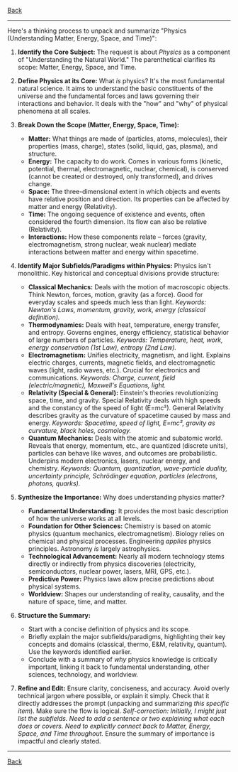[Back](README.md)

---

Here's a thinking process to unpack and summarize "Physics (Understanding Matter, Energy, Space, and Time)":

1.  **Identify the Core Subject:** The request is about *Physics* as a component of "Understanding the Natural World." The parenthetical clarifies its scope: Matter, Energy, Space, and Time.

2.  **Define Physics at its Core:** What *is* physics? It's the most fundamental natural science. It aims to understand the basic constituents of the universe and the fundamental forces and laws governing their interactions and behavior. It deals with the "how" and "why" of physical phenomena at all scales.

3.  **Break Down the Scope (Matter, Energy, Space, Time):**
    *   **Matter:** What things are made of (particles, atoms, molecules), their properties (mass, charge), states (solid, liquid, gas, plasma), and structure.
    *   **Energy:** The capacity to do work. Comes in various forms (kinetic, potential, thermal, electromagnetic, nuclear, chemical), is conserved (cannot be created or destroyed, only transformed), and drives change.
    *   **Space:** The three-dimensional extent in which objects and events have relative position and direction. Its properties can be affected by matter and energy (Relativity).
    *   **Time:** The ongoing sequence of existence and events, often considered the fourth dimension. Its flow can also be relative (Relativity).
    *   **Interactions:** How these components relate – forces (gravity, electromagnetism, strong nuclear, weak nuclear) mediate interactions between matter and energy within spacetime.

4.  **Identify Major Subfields/Paradigms within Physics:** Physics isn't monolithic. Key historical and conceptual divisions provide structure:
    *   **Classical Mechanics:** Deals with the motion of macroscopic objects. Think Newton, forces, motion, gravity (as a force). Good for everyday scales and speeds much less than light. *Keywords: Newton's Laws, momentum, gravity, work, energy (classical definition).*
    *   **Thermodynamics:** Deals with heat, temperature, energy transfer, and entropy. Governs engines, energy efficiency, statistical behavior of large numbers of particles. *Keywords: Temperature, heat, work, energy conservation (1st Law), entropy (2nd Law).*
    *   **Electromagnetism:** Unifies electricity, magnetism, and light. Explains electric charges, currents, magnetic fields, and electromagnetic waves (light, radio waves, etc.). Crucial for electronics and communications. *Keywords: Charge, current, field (electric/magnetic), Maxwell's Equations, light.*
    *   **Relativity (Special & General):** Einstein's theories revolutionizing space, time, and gravity. Special Relativity deals with high speeds and the constancy of the speed of light (E=mc²). General Relativity describes gravity as the curvature of spacetime caused by mass and energy. *Keywords: Spacetime, speed of light, E=mc², gravity as curvature, black holes, cosmology.*
    *   **Quantum Mechanics:** Deals with the atomic and subatomic world. Reveals that energy, momentum, etc., are quantized (discrete units), particles can behave like waves, and outcomes are probabilistic. Underpins modern electronics, lasers, nuclear energy, and chemistry. *Keywords: Quantum, quantization, wave-particle duality, uncertainty principle, Schrödinger equation, particles (electrons, photons, quarks).*

5.  **Synthesize the Importance:** Why does understanding physics matter?
    *   **Fundamental Understanding:** It provides the most basic description of how the universe works at all levels.
    *   **Foundation for Other Sciences:** Chemistry is based on atomic physics (quantum mechanics, electromagnetism). Biology relies on chemical and physical processes. Engineering *applies* physics principles. Astronomy *is* largely astrophysics.
    *   **Technological Advancement:** Nearly all modern technology stems directly or indirectly from physics discoveries (electricity, semiconductors, nuclear power, lasers, MRI, GPS, etc.).
    *   **Predictive Power:** Physics laws allow precise predictions about physical systems.
    *   **Worldview:** Shapes our understanding of reality, causality, and the nature of space, time, and matter.

6.  **Structure the Summary:**
    *   Start with a concise definition of physics and its scope.
    *   Briefly explain the major subfields/paradigms, highlighting their key concepts and domains (classical, thermo, E&M, relativity, quantum). Use the keywords identified earlier.
    *   Conclude with a summary of *why* physics knowledge is critically important, linking it back to fundamental understanding, other sciences, technology, and worldview.

7.  **Refine and Edit:** Ensure clarity, conciseness, and accuracy. Avoid overly technical jargon where possible, or explain it simply. Check that it directly addresses the prompt (unpacking and summarizing *this specific item*). Make sure the flow is logical. *Self-correction: Initially, I might just list the subfields. Need to add a sentence or two explaining what each *does* or *covers*. Need to explicitly connect back to Matter, Energy, Space, and Time throughout.* Ensure the summary of importance is impactful and clearly stated.

---

[Back](README.md)
